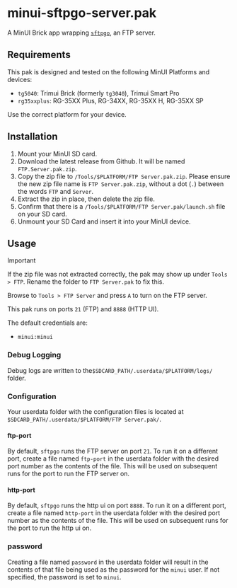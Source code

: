 # minui-sftpgo-server.pak

A MinUI Brick app wrapping [`sftpgo`](https://github.com/drakkan/sftpgo), an FTP server.

## Requirements

This pak is designed and tested on the following MinUI Platforms and devices:

- `tg5040`: Trimui Brick (formerly `tg3040`), Trimui Smart Pro
- `rg35xxplus`: RG-35XX Plus, RG-34XX, RG-35XX H, RG-35XX SP

Use the correct platform for your device.

## Installation

1. Mount your MinUI SD card.
2. Download the latest release from Github. It will be named `FTP.Server.pak.zip`.
3. Copy the zip file to `/Tools/$PLATFORM/FTP Server.pak.zip`. Please ensure the new zip file name is `FTP Server.pak.zip`, without a dot (`.`) between the words `FTP` and `Server`.
4. Extract the zip in place, then delete the zip file.
5. Confirm that there is a `/Tools/$PLATFORM/FTP Server.pak/launch.sh` file on your SD card.
6. Unmount your SD Card and insert it into your MinUI device.

## Usage

> [!IMPORTANT]
> If the zip file was not extracted correctly, the pak may show up under `Tools > FTP`. Rename the folder to `FTP Server.pak` to fix this.

Browse to `Tools > FTP Server` and press `A` to turn on the FTP server.

This pak runs on ports `21` (FTP) and `8888` (HTTP UI).

The default credentials are:

- `minui:minui`

### Debug Logging

Debug logs are written to the`$SDCARD_PATH/.userdata/$PLATFORM/logs/` folder.

### Configuration

Your userdata folder with the configuration files is located at `$SDCARD_PATH/.userdata/$PLATFORM/FTP Server.pak/`.

#### ftp-port

By default, `sftpgo` runs the FTP server on port `21`. To run it on a different port, create a file named `ftp-port` in the userdata folder with the desired port number as the contents of the file. This will be used on subsequent runs for the port to run the FTP server on.

#### http-port

By default, `sftpgo` runs the http ui on port `8888`. To run it on a different port, create a file named `http-port` in the userdata folder with the desired port number as the contents of the file. This will be used on subsequent runs for the port to run the http ui on.

### password

Creating a file named `password` in the userdata folder will result in the contents of that file being used as the password for the `minui` user. If not specified, the password is set to `minui`.
